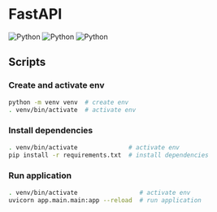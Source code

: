 # FastAPI

![Python](https://img.shields.io/badge/-Python-white?logo=python&logoColor=blue)
![Python](https://img.shields.io/badge/-FastAPI-white?logo=fastapi&logoColor=teal)
![Python](https://img.shields.io/badge/-MySQL-white?logo=mysql&logoColor=teal)

## Scripts

### Create and activate env

```bash
python -m venv venv  # create env
. venv/bin/activate  # activate env
```

### Install dependencies

```bash
. venv/bin/activate              # activate env
pip install -r requirements.txt  # install dependencies
```

### Run application

```bash
. venv/bin/activate                 # activate env
uvicorn app.main.main:app --reload  # run application
```